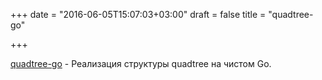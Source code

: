+++
date = "2016-06-05T15:07:03+03:00"
draft = false
title = "quadtree-go"

+++

<p><a href="https://github.com/jamesmilneruk/quadtree-go">quadtree-go</a> -&nbsp;Реализация структуры&nbsp;quadtree на чистом Go.</p>

